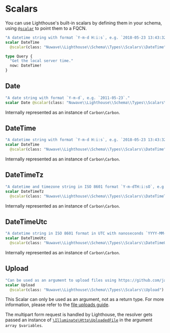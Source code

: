 # Scalars

You can use Lighthouse's built-in scalars by defining them in your schema,
using [`@scalar`](directives.md#scalar) to point them to a FQCN.

```graphql
"A datetime string with format `Y-m-d H:i:s`, e.g. `2018-05-23 13:43:32`."
scalar DateTime
  @scalar(class: "Nuwave\\Lighthouse\\Schema\\Types\\Scalars\\DateTime")

type Query {
  "Get the local server time."
  now: DateTime!
}
```

## Date

```graphql
"A date string with format `Y-m-d`, e.g. `2011-05-23`."
scalar Date @scalar(class: "Nuwave\\Lighthouse\\Schema\\Types\\Scalars\\Date")
```

Internally represented as an instance of `Carbon\Carbon`.

## DateTime

```graphql
"A datetime string with format `Y-m-d H:i:s`, e.g. `2018-05-23 13:43:32`."
scalar DateTime
  @scalar(class: "Nuwave\\Lighthouse\\Schema\\Types\\Scalars\\DateTime")
```

Internally represented as an instance of `Carbon\Carbon`.

## DateTimeTz

```graphql
"A datetime and timezone string in ISO 8601 format `Y-m-dTH:i:sO`, e.g. `2020-04-20T13:53:12+02:00`."
scalar DateTimeTz
  @scalar(class: "Nuwave\\Lighthouse\\Schema\\Types\\Scalars\\DateTimeTz")
```

Internally represented as an instance of `Carbon\Carbon`.

## DateTimeUtc

```graphql
"A datetime string in ISO 8601 format in UTC with nanoseconds `YYYY-MM-DDTHH:mm:ss.SSSSSSZ`, e.g. `2020-04-20T16:20:04.000000Z`."
scalar DateTimeUtc
  @scalar(class: "Nuwave\\Lighthouse\\Schema\\Types\\Scalars\\DateTimeUtc")
```

Internally represented as an instance of `Carbon\Carbon`.

## Upload

```graphql
"Can be used as an argument to upload files using https://github.com/jaydenseric/graphql-multipart-request-spec"
scalar Upload
  @scalar(class: "Nuwave\\Lighthouse\\Schema\\Types\\Scalars\\Upload")
```

This Scalar can only be used as an argument, not as a return type.
For more information, please refer to the [file uploads guide](../digging-deeper/file-uploads.md).

The multipart form request is handled by Lighthouse, the resolver gets passed
an instance of [`\Illuminate\Http\UploadedFile`](https://laravel.com/api/5.8/Illuminate/Http/UploadedFile.html)
in the argument `array $variables`.

